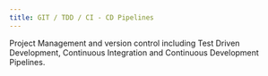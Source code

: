 ```yaml
---
title: GIT / TDD / CI - CD Pipelines
---
```


Project Management and version control including Test Driven Development, Continuous Integration and Continuous Development Pipelines.
